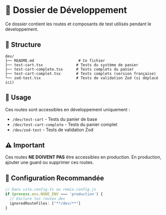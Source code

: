 # 🧪 Dossier de Développement

Ce dossier contient les routes et composants de test utilisés pendant le développement.

## 📁 Structure

```
dev/
├── README.md                    # Ce fichier
├── test-cart.tsx               # Tests du système de panier
├── test-cart-complete.tsx      # Tests complets du panier
├── test-cart-complet.tsx       # Tests complets (version française)
└── zod-test.tsx                # Tests de validation Zod (si déplacé ici)
```

## 🎯 Usage

Ces routes sont accessibles en développement uniquement :
- `/dev/test-cart` - Tests du panier de base
- `/dev/test-cart-complete` - Tests du panier complet
- `/dev/zod-test` - Tests de validation Zod

## ⚠️ Important

Ces routes **NE DOIVENT PAS** être accessibles en production.
En production, ajouter une guard ou supprimer ces routes.

## 🔧 Configuration Recommandée

```typescript
// Dans vite.config.ts ou remix.config.js
if (process.env.NODE_ENV === 'production') {
  // Exclure les routes dev
  ignoredRouteFiles: ["**/dev/**"]
}
```